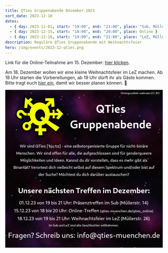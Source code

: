 ```yaml
---
title: QTies Gruppenabende Dezember 2023
sort_date: 2023-12-18
dates:
  - { day: 2023-12-01, start: "19:00", end: "21:00", place: "Sub, Müllerstraße 14" }
  - { day: 2023-12-15, start: "18:00", end: "20:00", place: Online }
  - { day: 2023-12-18, start: "19:00", end: "21:00", place: "LeZ, Müllerstraße 26" }
description: Reguläre QTies Gruppenabende mit Weihnachtsfeier
hero: /img/events/2023-12-qties.png
---
```


Link für die Online-Teilnahme am 15. Dezember: [hier klicken](/qties_online).

Am 18. Dezember wollen wir eine kleine Weihnachtsfeier im LeZ machen.
Ab 18 Uhr starten die Vorbereitungen, ab 19 Uhr dürft ihr als Gäste kommen.
Bitte tragt euch [hier ein](https://nuudel.digitalcourage.de/fsv5OF8Gj8RAlBlX), damit wir besser planen können. 🌟

![](/img/events/2023-12-qties.png)
